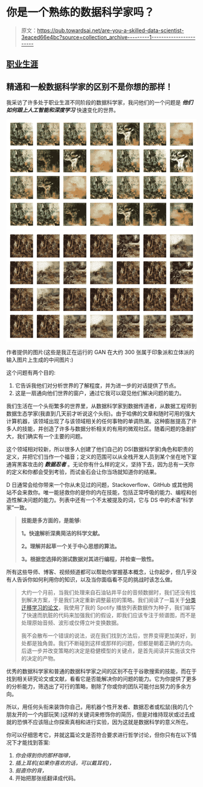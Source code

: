 # 你是一个熟练的数据科学家吗？

> 原文：<https://pub.towardsai.net/are-you-a-skilled-data-scientist-3eaced66e4bc?source=collection_archive---------1----------------------->

## [职业生涯](https://towardsai.net/p/category/careers)

## 精通和一般数据科学家的区别不是你想的那样！

我采访了许多处于职业生涯不同阶段的数据科学家，我问他们的一个问题是 ***他们如何跟上人工智能和深度学习*** 快速变化的世界。

![](img/0f7844f06da5b8c666adcd96cfe9ffcf.png)![](img/06b7d851bac62e3ab6ae807b4a67d66a.png)

作者提供的图片(这些是我正在运行的 GAN 在大约 300 张属于印象派和立体派的输入图片上生成的中间图片:)

这个问题有两个目的:

1.  它告诉我他们对分析世界的了解程度，并为进一步的对话提供了节点。
2.  这是一扇通向他们世界的窗户，通过它我可以窥见他们解决问题的能力。

我们生活在一个头衔繁多的世界里，从数据科学家到数据传道者，从数据工程师到数据生态学家(我直到几天前才听说这个头衔)。由于哈佛的文章和随时可用的强大计算机器，该领域出现了与该领域相关的任何事物的单调热潮。这种膨胀提高了许多人的技能，并创造了许多与数据分析相关的有用的微观社区。随着问题的急剧扩大，我们确实有一个主要的问题。

这个领域相对较新，所以很多人创建了他们自己的 DS(数据科学家)角色和职责的定义，并把它们当作一个福音；定义的范围可以从全栈开发人员到某个坐在地下室通宵黑客攻击的 ***数据忍者*** 。无论你有什么样的定义，坚持下去，因为总有一天你的定义和你都会受到考验，而试金石会让你当场就知道你的结果。

D 日通常会给你带来一个你从未见过的问题，Stackoverflow、GitHub 或其他网站不会来救你。唯一能拯救你的是你的内在技能，包括正常呼吸的能力、编程和创造性解决问题的能力。列表中还有一个不太被提及的词，它与 DS 中的术语“科学家”一致。

> **技能是多方面的，是能够:**
> 
> **1。快速解析深奥简洁的科学文献。**
> 
> **2。理解并起草一个关于中心思想的算法。**
> 
> **3。根据您选择的测试数据对其进行编程，并检查一致性。**

所有这些导师、博客、视频频道都可以帮助你掌握基本概念，让你起步，但几乎没有人告诉你如何利用你的知识，以及当你面临看不见的挑战时该怎么做。

> 大约一个月前，当我们处理来自石油钻井平台的音频数据时，我们还没有找到解决方案，于是我们决定重新调整最初的策略。我们阅读了一篇关于[分类迁移学习的论文](https://arxiv.org/pdf/1805.02043v2.pdf)，我使用了我的 Spotify 播放列表数据作为种子，我们编写了快速而肮脏的代码来加强我们的假设，即我们应该专注于频谱图，而不是处理原始音频、波形或仅傅立叶变换数据。
> 
> 我不会散布一个错误的说法，说在我们找到方法后，世界变得更加美好，到处都是独角兽。我们不断碰到这样或那样的问题，但都是朝着正确的方向。后退一步并改变策略的决定是稳健模型的关键点，是首先阅读并实施该文件的决定的产物。

优秀的数据科学家和普通的数据科学家之间的区别不在于谷歌搜索的技能，而在于找到相关研究论文或文献，看看它是否能解决你的问题的能力。它为你提供了更多的分析能力，筛选出了可行的策略，剔除了你或你的团队可能付出努力的多余方向。

所以，用任何头衔来装饰你自己，用机器个性开发者、数据忍者或松鼠(我的几个朋友开的一个内部玩笑:)这样的关键词来修饰你的简历，但是对维持现状或过去成就的恐惧不应该阻止你探索真相和进行实验，因为这就是数据科学的意义所在。

你可以仔细思考它，并就这篇论文是否符合要求进行哲学讨论，但你只有在以下情况下才能找到答案:

1.  *你会得到你的那杯咖啡，*
2.  *插上耳机(如果你喜欢的话，可以戴耳机)，*
3.  *挺直你的背，*
4.  开始把那张纸翻译成代码。